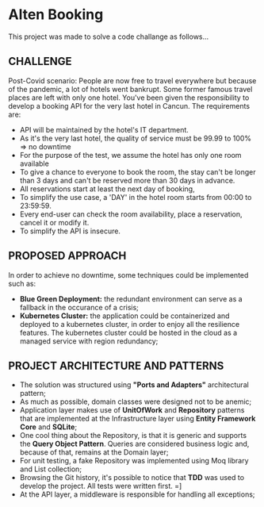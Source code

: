 # Alten Booking
This project was made to solve a code challange as follows...

## CHALLENGE
Post-Covid scenario:
People are now free to travel everywhere but because of the pandemic, a lot of hotels
went bankrupt. Some former famous travel places are left with only one hotel.
You've been given the responsibility to develop a booking API for the very last hotel in Cancun.
The requirements are:
- API will be maintained by the hotel's IT department.
- As it's the very last hotel, the quality of service must be 99.99 to 100% => no downtime
- For the purpose of the test, we assume the hotel has only one room available
- To give a chance to everyone to book the room, the stay can't be longer than 3 days
and can't be reserved more than 30 days in advance.
- All reservations start at least the next day of booking,
- To simplify the use case, a 'DAY' in the hotel room starts from 00:00 to 23:59:59.
- Every end-user can check the room availability, place a reservation, cancel it or modify it.
- To simplify the API is insecure.

## PROPOSED APPROACH
In order to achieve no downtime, some techniques could be implemented such as:
- **Blue Green Deployment:** the redundant environment can serve as a fallback in the occurance of a crisis;
- **Kubernetes Cluster:** the application could be containerized and deployed to a kubernetes cluster, in order to enjoy all the resilience features. The kubernetes cluster could be hosted in the cloud as a managed service with region redundancy;

## PROJECT ARCHITECTURE AND PATTERNS
- The solution was structured using **"Ports and Adapters"** architectural pattern;
- As much as possible, domain classes were designed not to be anemic;
- Application layer makes use of **UnitOfWork** and **Repository** patterns that are implemented at the Infrastructure layer using **Entity Framework Core** and **SQLite**;
- One cool thing about the Repository, is that it is generic and supports the **Query Object Pattern**. Queries are considered business logic and, because of that, remains at the Domain layer;
- For unit testing, a fake Repository was implemented using Moq library and List<T> collection;
- Browsing the Git history, it's possible to notice that **TDD** was used to develop the project. All tests were written first. =]
- At the API layer, a middleware is responsible for handling all exceptions;